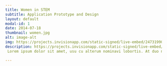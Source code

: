 ```yaml
---
title: Women in STEM 
subtitle: Application Prototype and Design
layout: default
modal-id: 1
date: 2014-07-18
thumbnail: women.jpg
alt: image-alt
img: https://projects.invisionapp.com/static-signed/live-embed/247319900/292641681/3/latest/yqlErAp1v4S5NJQMYR0SS1A0hk88UsibnvTNUkmhDC63XPz0Zo03ykyXKCn1nCWJ3Y2zRPb4Tc2BflEWhysOU0AglE/homepage.png
description: https://projects.invisionapp.com/static-signed/live-embed/247319900/292641681/3/latest/yqlErAp1v4S5NJQMYR0SS1A0hk88UsibnvTNUkmhDC63XPz0Zo03ykyXKCn1nCWJ3Y2zRPb4Tc2BflEWhysOU0AglE/homepage.png
 Lorem ipsum dolor sit amet, usu cu alterum nominavi lobortis. At duo novum diceret. Tantas apeirian vix et, usu sanctus postulant inciderint ut, populo diceret necessitatibus in vim. Cu eum dicam feugiat noluisse.

---
```

